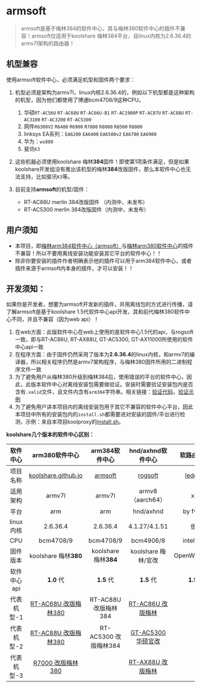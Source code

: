 #  armsoft

> armsoft是基于梅林384的软件中心，其与梅林380软件中心的插件不兼容！armsoft仅适用于koolshare 梅林384平台，且linux内核为2.6.36.4的armv7l架构的路由器！
>

## 机型兼容

使用armsoft软件中心，必须满足机型和固件两个要求：

1. 机型必须是架构为armv7l，linux内核2.6.36.4的，例如以下机型都是这种架构的机型，因为他们都使用了博通bcm4708/9这种CPU。
   1. 华硕`RT-AC56U` `RT-AC68U` `RT-AC66U-B1` `RT-AC1900P` `RT-AC87U` `RT-AC88U` `RT-AC3100` `RT-AC3200` `RT-AC5300`
   2. 网件`R6300V2` `R6400` `R6900` `R7000` `R8000` `R8500` `R8000`
   3. linksys EA系列：`EA6200` `EA6400` `EA6500v2` `EA6700` `EA6900`
   4. 华为：`ws880`
   5. 斐讯`K3`
2. 这些机器必须使用koolshare 梅林**384**固件！即使第1项条件满足，但是如果koolshare开发组没有推出该机型的梅林**384**改版固件，那么本软件中心也无法支持，比如斐讯`K3`等。
3. 目前支持**armsoft**的机型/固件：

    * RT-AC88U merlin 384改版固件 （内测中，未发布）
    * RT-AC5300 merlin 384改版固件（内测中，未发布）

## 用户须知

- 本项目，即[梅林arm384软件中心（armsoft）](https://github.com/koolshare/armsoft)与[梅林arm380软件中心](https://github.com/koolshare/koolshare.github.io)的插件不兼容！所以不要用离线安装功能安装其它平台的软件中心！！
- 除非你要安装的插件作者明确表示他的插件可以用于arm384软件中心，或者插件来源于armsoft内本身的插件，才可以安装！！

## 开发须知：

如果你是开发者，想要为armsoft开发新的插件，并用离线包的方式进行传播，请了解armsoft是基于koolshare 1.5代软件中心api开发，其和前代梅林380软件中心不同，并且不兼容（因为web api）！

1. 在web方面：此版软件中心在web上使用的是软件中心1.5代的api，与rogsoft一致，即与RT-AC86U, RT-AX88U, GT-AC5300, GT-AX11000所使用的软件中心api一致
2. 在程序方面：由于固件仍然采用了版本为**2.6.36.4**的linux内核，和armv7的编译器，所以相关程序仍然是armv7架构程序，与梅林380固件所用的二进制程序文件一致
3. 为了避免用户从梅林380升级到梅林384后，使用错误的平台的软件中心，因此，此版本软件中心对离线安装包需要做验证。安装时需要验证安装包内是否含有`.valid`文件，且文件内含有`arm384`字符串。相关链接：[验证代码](https://github.com/koolshare/armsoft/blob/master/softcenter/softcenter/scripts/ks_tar_install.sh#L51-L62)，[验证示例](https://github.com/koolshare/armsoft/blob/master/koolproxy/koolproxy/.valid)
4. 为了避免用户讲本项目内的离线安装包用于其它不兼容的软件中心平台，因此本项目中所有的安装包内的`install.sh`都需要进对安装的固件/平台进行检测，示例：来自本项目koolproxy的[install.sh](https://github.com/koolshare/armsoft/blob/master/koolproxy/koolproxy/install.sh#L9-L27)。

**koolshare几个版本的软件中心区别：**

|  软件中心   |                        arm380软件中心                        |                 arm384软件中心                  |                      hnd/axhnd软件中心                       |                    软路由-酷软                    |
| :---------: | :----------------------------------------------------------: | :---------------------------------------------: | :----------------------------------------------------------: | :-----------------------------------------------: |
|  项目名称   | [koolshare.github.io](https://github.com/koolshare/koolshare.github.io) | [armsoft](https://github.com/koolshare/armsoft) |       [rogsoft](https://github.com/koolshare/rogsoft)        | [ledesoft](https://github.com/koolshare/ledesoft) |
|  适用架构   |                            armv7l                            |                     armv7l                      |                       armv8（aarch64）                       |                        x64                        |
|    平台     |                             arm                              |                       arm                       |                          hnd/axhnd                           |                     by fw867                      |
|  linux内核  |                           2.6.36.4                           |                    2.6.36.4                     |                        4.1.27/4.1.51                         |                       很新                        |
|     CPU     |                          bcm4708/9                           |                    bcm4708/9                    |                          bcm4906/8                           |                     intel/AMD                     |
|  固件版本   |                    koolshare 梅林**380**                     |              koolshare 梅林**384**              |                     koolshare 梅林/官改                      |                   OpenWRT/LEDE                    |
| 软件中心api |                          **1.0** 代                          |                   **1.5** 代                    |                          **1.5** 代                          |                    **1.5** 代                     |
| 代表机型-1  | [RT-AC68U 改版梅林380](https://koolshare.cn/thread-139322-1-1.html) |              RT-AC88U 改版梅林384               | [RT-AC86U 改版梅林](https://koolshare.cn/thread-127878-1-1.html) |                         \                         |
| 代表机型-2  | [RT-AC88U 改版梅林380](https://koolshare.cn/thread-139322-1-1.html) |              RT-AC5300 改版梅林384              | [GT-AC5300 华硕官改](https://koolshare.cn/thread-130902-1-1.html) |                         \                         |
| 代表机型-3  | [R7000 改版梅林380](https://koolshare.cn/thread-139324-1-1.html) |                                                 | [RT-AX88U 改版梅林](https://koolshare.cn/thread-158199-1-1.html) |                         \                         |



